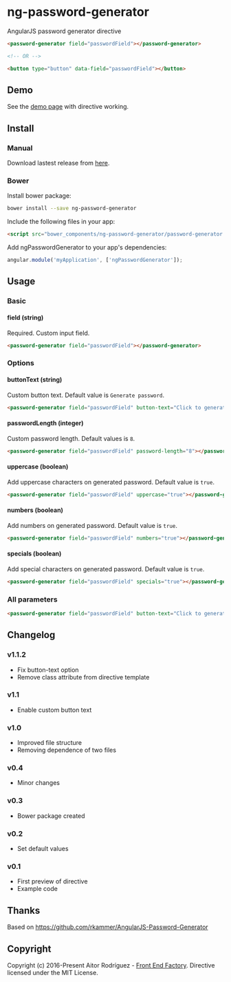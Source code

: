 # ng-password-generator

AngularJS password generator directive

```html
<password-generator field="passwordField"></password-generator>

<!-- OR -->

<button type="button" data-field="passwordField"></button>
```

## Demo

See the [demo page](https://aitorrodriguez990.github.io/ng-password-generator/) with directive working.

## Install

### Manual

Download lastest release from [here](https://github.com/AitorRodriguez990/ng-password-generator/releases/latest).

### Bower

Install bower package:

```bash
bower install --save ng-password-generator
```

Include the following files in your app:

```html
<script src="bower_components/ng-password-generator/password-generator.js"></script>
```

Add ngPasswordGenerator to your app's dependencies:

```javascript
angular.module('myApplication', ['ngPasswordGenerator']);
```

## Usage

### Basic

#### **field (string)**

Required. Custom input field.

```html
<password-generator field="passwordField"></password-generator>
```

### Options

#### **buttonText (string)**

Custom button text. Default value is `Generate password`.

```html
<password-generator field="passwordField" button-text="Click to generate"></password-generator>
```

#### **passwordLength (integer)**

Custom password length. Default values is `8`.

```html
<password-generator field="passwordField" password-length="8"></password-generator>
```

#### **uppercase (boolean)**

Add uppercase characters on generated password. Default value is `true`.

```html
<password-generator field="passwordField" uppercase="true"></password-generator>
```

#### **numbers (boolean)**

Add numbers on generated password. Default value is `true`.

```html
<password-generator field="passwordField" numbers="true"></password-generator>
```

#### **specials (boolean)**

Add special characters on generated password. Default value is `true`.

```html
<password-generator field="passwordField" specials="true"></password-generator>
```

### All parameters

```html
<password-generator field="passwordField" button-text="Click to generate" password-length="8" uppercase="true" numbers="true" specials="true"></password-generator>
```

## Changelog

### v1.1.2

- Fix button-text option
- Remove class attribute from directive template

### v1.1

- Enable custom button text

### v1.0

- Improved file structure
- Removing dependence of two files

### v0.4

- Minor changes

### v0.3

- Bower package created

### v0.2

- Set default values

### v0.1

- First preview of directive
- Example code

## Thanks

Based on https://github.com/rkammer/AngularJS-Password-Generator

## Copyright

Copyright (c) 2016-Present Aitor Rodríguez - [Front End Factory](http://www.frontendfactory.es). Directive licensed under the MIT License.

